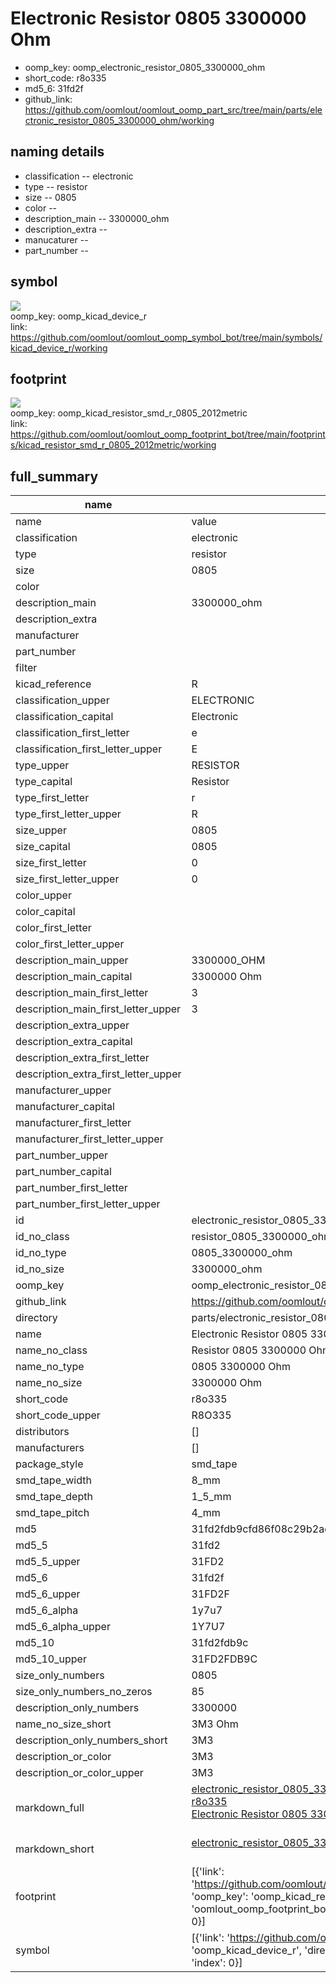 # Electronic Resistor 0805 3300000 Ohm

  
* oomp_key: oomp_electronic_resistor_0805_3300000_ohm 
* short_code: r8o335
* md5_6: 31fd2f  
* github_link: https://github.com/oomlout/oomlout_oomp_part_src/tree/main/parts/electronic_resistor_0805_3300000_ohm/working  
## naming details
* classification -- electronic
* type -- resistor
* size -- 0805
* color -- 
* description_main -- 3300000_ohm
* description_extra -- 
* manucaturer -- 
* part_number -- 



## symbol

![](symbol/{index}}/working/working_600.png)  
oomp_key: oomp_kicad_device_r  
link: https://github.com/oomlout/oomlout_oomp_symbol_bot/tree/main/symbols/kicad_device_r/working  

## footprint

![](footprint/{index}/working/working_600.png)  
oomp_key: oomp_kicad_resistor_smd_r_0805_2012metric  
link: https://github.com/oomlout/oomlout_oomp_footprint_bot/tree/main/footprints/kicad_resistor_smd_r_0805_2012metric/working  

## full_summary
| name | value | 
| --- | --- | 
| name | value | 
| classification | electronic | 
| type | resistor | 
| size | 0805 | 
| color |  | 
| description_main | 3300000_ohm | 
| description_extra |  | 
| manufacturer |  | 
| part_number |  | 
| filter |  | 
| kicad_reference | R | 
| classification_upper | ELECTRONIC | 
| classification_capital | Electronic | 
| classification_first_letter | e | 
| classification_first_letter_upper | E | 
| type_upper | RESISTOR | 
| type_capital | Resistor | 
| type_first_letter | r | 
| type_first_letter_upper | R | 
| size_upper | 0805 | 
| size_capital | 0805 | 
| size_first_letter | 0 | 
| size_first_letter_upper | 0 | 
| color_upper |  | 
| color_capital |  | 
| color_first_letter |  | 
| color_first_letter_upper |  | 
| description_main_upper | 3300000_OHM | 
| description_main_capital | 3300000 Ohm | 
| description_main_first_letter | 3 | 
| description_main_first_letter_upper | 3 | 
| description_extra_upper |  | 
| description_extra_capital |  | 
| description_extra_first_letter |  | 
| description_extra_first_letter_upper |  | 
| manufacturer_upper |  | 
| manufacturer_capital |  | 
| manufacturer_first_letter |  | 
| manufacturer_first_letter_upper |  | 
| part_number_upper |  | 
| part_number_capital |  | 
| part_number_first_letter |  | 
| part_number_first_letter_upper |  | 
| id | electronic_resistor_0805_3300000_ohm | 
| id_no_class | resistor_0805_3300000_ohm | 
| id_no_type | 0805_3300000_ohm | 
| id_no_size | 3300000_ohm | 
| oomp_key | oomp_electronic_resistor_0805_3300000_ohm | 
| github_link | https://github.com/oomlout/oomlout_oomp_part_src/tree/main/parts/electronic_resistor_0805_3300000_ohm/working | 
| directory | parts/electronic_resistor_0805_3300000_ohm | 
| name | Electronic Resistor 0805 3300000 Ohm | 
| name_no_class | Resistor 0805 3300000 Ohm | 
| name_no_type | 0805 3300000 Ohm | 
| name_no_size | 3300000 Ohm | 
| short_code | r8o335 | 
| short_code_upper | R8O335 | 
| distributors | [] | 
| manufacturers | [] | 
| package_style | smd_tape | 
| smd_tape_width | 8_mm | 
| smd_tape_depth | 1_5_mm | 
| smd_tape_pitch | 4_mm | 
| md5 | 31fd2fdb9cfd86f08c29b2ad4199627f | 
| md5_5 | 31fd2 | 
| md5_5_upper | 31FD2 | 
| md5_6 | 31fd2f | 
| md5_6_upper | 31FD2F | 
| md5_6_alpha | 1y7u7 | 
| md5_6_alpha_upper | 1Y7U7 | 
| md5_10 | 31fd2fdb9c | 
| md5_10_upper | 31FD2FDB9C | 
| size_only_numbers | 0805 | 
| size_only_numbers_no_zeros | 85 | 
| description_only_numbers | 3300000 | 
| name_no_size_short | 3M3 Ohm | 
| description_only_numbers_short | 3M3 | 
| description_or_color | 3M3 | 
| description_or_color_upper | 3M3 | 
| markdown_full | [electronic_resistor_0805_3300000_ohm](https://github.com/oomlout/oomlout_oomp_part_src/tree/main/parts/electronic_resistor_0805_3300000_ohm/working)<br>[r8o335](https://github.com/oomlout/oomlout_oomp_part_src/tree/main/parts/electronic_resistor_0805_3300000_ohm/working)<br>[Electronic Resistor 0805 3300000 Ohm](https://github.com/oomlout/oomlout_oomp_part_src/tree/main/parts/electronic_resistor_0805_3300000_ohm/working)<br><br> | 
| markdown_short | [electronic_resistor_0805_3300000_ohm](https://github.com/oomlout/oomlout_oomp_part_src/tree/main/parts/electronic_resistor_0805_3300000_ohm/working)<br><br> | 
| footprint | [{'link': 'https://github.com/oomlout/oomlout_oomp_footprint_bot/tree/main/foootprntss/kicad_resistor_smd_r_0805_2012metric', 'oomp_key': 'oomp_kicad_resistor_smd_r_0805_2012metric', 'directory': 'oomlout_oomp_footprint_bot/footprints/kicad_resistor_smd_r_0805_2012metric//working/working.kicad_mod', 'index': 0}] | 
| symbol | [{'link': 'https://github.com/oomlout/oomlout_oomp_symbol_bot/tree/main/symbols/kicad_device_r', 'oomp_key': 'oomp_kicad_device_r', 'directory': 'oomlout_oomp_symbol_bot/symbols/kicad_device_r//working/working.kicad_sym', 'index': 0}] | 
